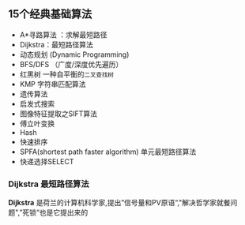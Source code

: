 
## 15个经典基础算法


* A*寻路算法 ：求解最短路径 
* Dijkstra：最短路径算法 
* 动态规划 (Dynamic Programming)
* BFS/DFS （广度/深度优先遍历）    
* 红黑树  一种自平衡的`二叉查找树`
* KMP    字符串匹配算法   
* 遗传算法  
* 启发式搜索   
* 图像特征提取之SIFT算法  
* 傅立叶变换  
* Hash  
* 快速排序  
* SPFA(shortest path faster algorithm) 单元最短路径算法  
* 快递选择SELECT  


###  Dijkstra 最短路径算法

**Dijkstra** 是荷兰的计算机科学家,提出”信号量和PV原语“,"解决哲学家就餐问题",”死锁“也是它提出来的
